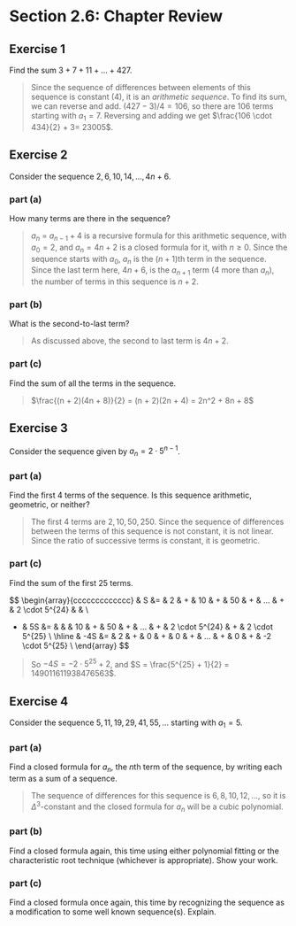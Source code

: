 # Section 2.6: Chapter Review 


## Exercise 1

Find the sum $3 + 7 + 11 + ... + 427$.

> Since the sequence of differences between elements of this sequence is
> constant (4), it is an *arithmetic sequence*. To find its sum, we can
> reverse and add. $(427 - 3) / 4 = 106$, so there are $106$ terms starting
> with $a_1 = 7$.  Reversing and adding we get
> $\frac{106 \cdot 434}{2} + 3= 23005$.


## Exercise 2

Consider the sequence $2, 6, 10, 14, ..., 4n + 6$.

### part (a)

How many terms are there in the sequence?

> $a_n$ = $a_{n-1} + 4$ is a recursive formula for this arithmetic sequence,
> with $a_0 = 2$, and $a_n = 4n + 2$ is a closed formula for it, with
> $n \ge 0$. Since the sequence starts with $a_0$, $a_n$ is the
> $(n + 1)\text{th}$ term in the sequence. Since the last term here,
> $4n + 6$, is the $a_{n+1}$ term (4 more than $a_n$), the number of terms
> in this sequence is $n + 2$. 

### part (b)

What is the second-to-last term?

> As discussed above, the second to last term is $4n + 2$.

### part (c)

Find the sum of all the terms in the sequence.

> $\frac{(n + 2)(4n + 8)}{2} = (n + 2)(2n + 4) = 2n^2 + 8n + 8$


## Exercise 3

Consider the sequence given by $a_n = 2 \cdot 5^{n-1}$.

### part (a)

Find the first 4 terms of the sequence. Is this sequence arithmetic, 
geometric, or neither?

> The first 4 terms are $2, 10, 50, 250$. Since the sequence of
> differences between the terms of this sequence is not constant, it is
> not linear. Since the ratio of successive terms is constant, it
> is geometric.

### part (c)

Find the sum of the first 25 terms.

$$
\begin{array}{ccccccccccccc}
  & S &= & 2 & + & 10 & + & 50 & + & ... & + & 2 \cdot 5^{24} & & \\
- & 5S &= &  &   & 10 & + & 50 & + & ... & + & 2 \cdot 5^{24} & + & 
  2 \cdot 5^{25} \\
\hline
  & -4S &= & 2 & + & 0 & + & 0 & + & ... & + & 0 & + & -2 \cdot 5^{25} \\
\end{array}
$$

> So $-4S = -2 \cdot 5^{25} + 2$, and
> $S = \frac{5^{25} + 1}{2} = 149011611938476563$. 


## Exercise 4

Consider the sequence $5, 11, 19, 29, 41, 55, ...$ starting with $a_1 = 5$.

### part (a)

Find a closed formula for $a_n$, the $n\text{th}$ term of the sequence, by
writing each term as a sum of a sequence.

> The sequence of differences for this sequence is $6, 8, 10, 12, ...$, so
> it is $\Delta^3\text{-constant}$ and the closed formula for $a_n$ will be
> a cubic polynomial.

### part (b)

Find a closed formula again, this time using either polynomial fitting or the
characteristic root technique (whichever is appropriate). Show your work.

>

### part (c)

Find a closed formula once again, this time by recognizing the sequence as a
modification to some well known sequence(s). Explain.

>
